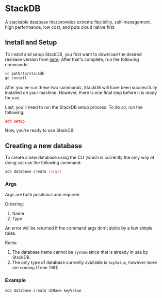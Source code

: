 # StackDB
A stackable database that provides extreme flexibility, self-management, high performance, low cost, and puts cloud native first

## Install and Setup
To install and setup StackDB, you first want to download the desired reslease version from [here](https://github.com/garrettlove8/StackDB/releases). After that's complete, run the following commands:

```bash
cd path/to/stackdb
go install
```

After you've run these two commands, StackDB will have been successfully installed on your machine. However, there is one final step before it is ready for use.

Last, you'll need to run the StackDB setup process. To do so, run the following:

```json
sdb setup
```

Now, you're ready to use StackDB!

## Creating a new database
To create a new database using the CLI (which is currently the only way of doing so) use the following command:

```bash
sdb database create [args]
```

### Args
Args are both positional and required.

Ordering:
1. Name
2. Type

An error will be returned if the command args don't abide by a few simple rules.

Rules:
1. The database name cannot be `system` since that is already in use by StackDB.
2. The only type of database currently available is `keyValue`, however more are coming (Time TBD)

### Example

```bash
sdb database create dbName keyValue
```